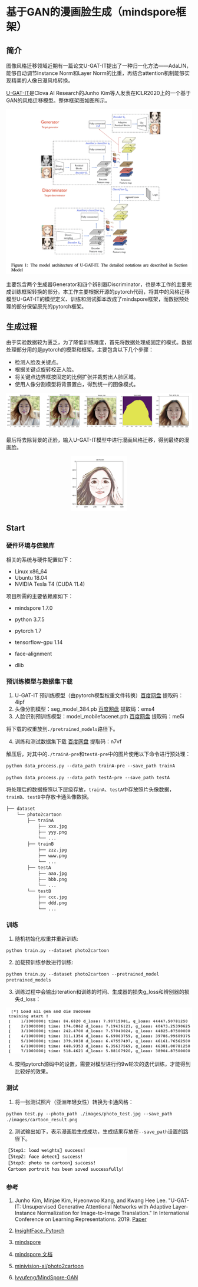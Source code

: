 # 基于GAN的漫画脸生成（mindspore框架）

## 简介
图像风格迁移领域近期有一篇论文U-GAT-IT提出了一种归一化方法——AdaLIN，能够自动调节Instance Norm和Layer Norm的比重，再结合attention机制能够实现精美的人像日漫风格转换。

[U-GAT-IT](https://arxiv.org/pdf/1907.10830.pdf)是Clova AI Research的Junho Kim等人发表在ICLR2020上的一个基于GAN的风格迁移模型。整体框架图如图所示。

![image-20220625221057787](./images/image-20220625221057787.png)



主要包含两个生成器Generator和四个辨别器Discriminator，也是本工作的主要完成训练框架转换的部分。本工作主要根据开源的pytorch代码，将其中的风格迁移模型U-GAT-IT的模型定义、训练和测试脚本改成了mindspore框架，而数据预处理的部分保留原先的pytorch框架。

## 生成过程

由于实验数据较为匮乏，为了降低训练难度，首先将数据处理成固定的模式。数据处理部分用的是pytorch的模型和框架。主要包含以下几个步骤：

- 检测人脸及关键点。
- 根据关键点旋转校正人脸。
- 将关键点边界框按固定的比例扩张并裁剪出人脸区域。
- 使用人像分割模型将背景置白，得到统一的图像模式。

![image-20220625223031715](./images/image-20220625223031715.png)

最后将去除背景的正脸，输入U-GAT-IT模型中进行漫画风格迁移，得到最终的漫画脸。

<div align='center'>
  <img src='./images/image-20220625220708375.png' height='150px' width='150px'>
</div>




## Start

### 硬件环境与依赖库

相关的系统与硬件配置如下：

- Linux x86_64
- Ubuntu 18.04
- NVIDIA Tesla T4 (CUDA 11.4)

项目所需的主要依赖库如下：

- mindspore 1.7.0

- python 3.7.5
- pytorch 1.7
- tensorflow-gpu 1.14
- face-alignment
- dlib



### 预训练模型与数据集下载

1. U-GAT-IT 预训练模型（由pytorch模型权重文件转换）[百度网盘](https://pan.baidu.com/s/1FvuCCwFunaNP_3gAaru4pg) 提取码：4ipf
2. 头像分割模型：seg_model_384.pb [百度网盘](https://pan.baidu.com/s/1wLgUwTIXYFTLjGqoXisjrA) 提取码：ems4
3. 人脸识别预训练模型：model_mobilefacenet.pth  [百度网盘](https://pan.baidu.com/s/1nsf-4GXt_Ol16rALlb8iww) 提取码：me5i

将下载的权重放到`./pretrained_models`路径下。

4. 训练和测试数据集下载 [百度网盘](https://pan.baidu.com/s/13yehDbGjuZ8p-ijNjEk9Cw) 提取码：n7vf

解压后，对其中的`./trainA-pre`和`testA-pre`中的图片使用以下命令进行预处理：

```shell
python data_process.py --data_path trainA-pre --save_path trainA

python data_process.py --data_path testA-pre --save_path testA
```

将处理后的数据按照以下层级存放，`trainA`、`testA`中存放照片头像数据，`trainB`、`testB`中存放卡通头像数据。

```
├── dataset
    └── photo2cartoon
        ├── trainA
            ├── xxx.jpg
            ├── yyy.png
            └── ...
        ├── trainB
            ├── zzz.jpg
            ├── www.png
            └── ...
        ├── testA
            ├── aaa.jpg 
            ├── bbb.png
            └── ...
        └── testB
            ├── ccc.jpg 
            ├── ddd.png
            └── ...
```

### 训练

1. 随机初始化权重并重新训练:

```shell
python train.py --dataset photo2cartoon
```

2. 加载预训练参数进行训练:

```shell
python train.py --dataset photo2cartoon --pretrained_model pretrained_models
```

3. 训练过程中会输出iteration和训练的时间、生成器的损失g_loss和辨别器的损失d_loss：

<img src="./images/image-20220625224551181.png" alt="image-20220625224551181" style="zoom:50%;" />

4. 按照pytorch源码中的设置，需要对模型进行约9w轮次的迭代训练，才能得到比较好的效果。



### 测试

1. 将一张测试照片（亚洲年轻女性）转换为卡通风格：

```shell
python test.py --photo_path ./images/photo_test.jpg --save_path ./images/cartoon_result.png
```

2. 测试输出如下，表示漫画脸生成成功，生成结果存放在`--save_path`设置的路径下。

<img src="./images/image-20220625225603833.png" alt="image-20220625225603833" style="zoom:50%;" />



### 参考

1. Junho Kim, Minjae Kim, Hyeonwoo Kang, and Kwang Hee Lee. "U-GAT-IT: Unsupervised Generative Attentional Networks with Adaptive Layer-Instance Normalization for Image-to-Image Translation." In International Conference on Learning Representations. 2019. [Paper](https://arxiv.org/abs/1907.10830)

2. [InsightFace_Pytorch](https://github.com/TreB1eN/InsightFace_Pytorch)

3. [mindspore](https://github.com/mindspore-ai/mindspore/tree/master)  

4. [mindspore 文档](https://mindspore.cn/docs/zh-CN/r1.7/index.html)

5. [minivision-ai/photo2cartoon](https://github.com/minivision-ai/photo2cartoon) 

6. [lvyufeng/MindSpore-GAN](https://github.com/lvyufeng/MindSpore-GAN/tree/master)

